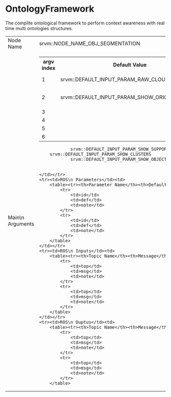 # OntologyFramework
The complite ontological framework to perform context awareness with real time multi ontologies structures. 

<table>
	<tr><td>Node Name</td>  <td>srvm::NODE_NAME_OBJ_SEGMENTATION</td></tr>
	<tr><td>Main\n Arguments</td><td>
		<table><tr><th>argv index</th><th>Default Value</th><th>Details</th></tr>
			<tr>
			    <td>1</td>
			    <td>srvm::DEFAULT_INPUT_PARAM_RAW_CLOUD_TOPIC</td>
			    <td>the name of the input topic.</td>
			</tr>
            <tr>
			    <td>2</td>
			    <td>srvm::DEFAULT_INPUT_PARAM_SHOW_ORIGINAL_CLOUD</td>
			    <td>the flag for showing the original cloud (see #inputShowOriginalCloud)</td>
			</tr>
			<tr>
			    <td>3</td>
			    <td></td>
			    <td></td>
			</tr>
			<tr>
			    <td>4</td>
			    <td></td>
			    <td></td>
			</tr>
			<tr>
			    <td>5</td>
			    <td></td>
			    <td></td>
			</tr>
			<tr>
			    <td>6</td>
			    <td></td>
			    <td></td>
			</tr>
		</table>



                srvm::DEFAULT_INPUT_PARAM_SHOW_SUPPORTS
        srvm::DEFAULT_INPUT_PARAM_SHOW_CLUSTERS
                srvm::DEFAULT_INPUT_PARAM_SHOW_OBJECT_ON_SUPPORT


	</td></tr>
  	<tr><td>ROS\n Parameters</td><td>
		<table><tr><th>Parameter Name</th><th>Default Value</th><th>Details</th></tr>
			<tr>
			    <td>id</td>
			    <td>def</td>
			    <td>note</td>
			</tr>
			<tr>
			    <td>id</td>
			    <td>def</td>
			    <td>note</td>
			</tr>
		</table>
	</td></tr>
	<tr><td>ROS\n Inputs</td><td>
		<table><tr><th>Topic Name</th><th>Message</th><th>Details</th></tr>
			<tr>
			    <td>top</td>
			    <td>msg</td>
			    <td>note</td>
			</tr>
			<tr>
			    <td>top</td>
			    <td>msg</td>
			    <td>note</td>
			</tr>
		</table>
	</td></tr>
	<tr><td>ROS\n Ouptus</td><td>
		<table><tr><th>Topic Name</th><th>Message</th><th>Details</th></tr>
			<tr>
			    <td>top</td>
			    <td>msg</td>
			    <td>note</td>
			</tr>
			<tr>
			    <td>top</td>
			    <td>msg</td>
			    <td>note</td>
			</tr>
		</table>
  </td></tr>
</table>
